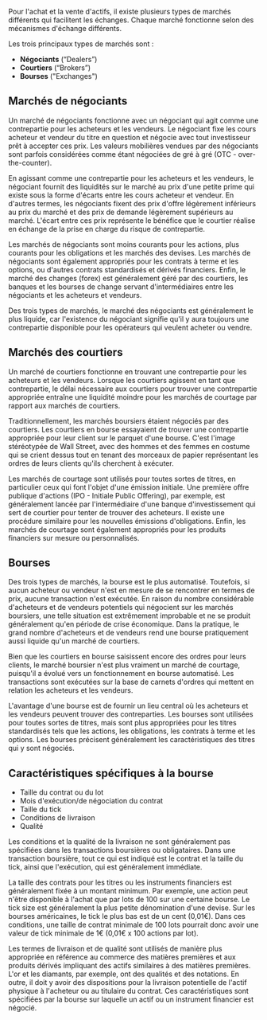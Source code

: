 Pour l'achat et la vente d'actifs, il existe plusieurs types de marchés différents qui facilitent les échanges. Chaque marché fonctionne selon des mécanismes d'échange différents.

Les trois principaux types de marchés sont :

- **Négociants** (“Dealers”)
- **Courtiers** (“Brokers”)
- **Bourses** ("Exchanges")

## Marchés de négociants

Un marché de négociants fonctionne avec un négociant qui agit comme une contrepartie pour les acheteurs et les vendeurs. Le négociant fixe les cours acheteur et vendeur du titre en question et négocie avec tout investisseur prêt à accepter ces prix. Les valeurs mobilières vendues par des négociants sont parfois considérées comme étant négociées de gré à gré (OTC - over-the-counter).

En agissant comme une contrepartie pour les acheteurs et les vendeurs, le négociant fournit des liquidités sur le marché au prix d'une petite prime qui existe sous la forme d'écarts entre les cours acheteur et vendeur. En d'autres termes, les négociants fixent des prix d'offre légèrement inférieurs au prix du marché et des prix de demande légèrement supérieurs au marché. L'écart entre ces prix représente le bénéfice que le courtier réalise en échange de la prise en charge du risque de contrepartie.

Les marchés de négociants sont moins courants pour les actions, plus courants pour les obligations et les marchés des devises. Les marchés de négociants sont également appropriés pour les contrats à terme et les options, ou d'autres contrats standardisés et dérivés financiers. Enfin, le marché des changes (forex) est généralement géré par des courtiers, les banques et les bourses de change servant d'intermédiaires entre les négociants et les acheteurs et vendeurs.

Des trois types de marchés, le marché des négociants est généralement le plus liquide, car l'existence du négociant signifie qu'il y aura toujours une contrepartie disponible pour les opérateurs qui veulent acheter ou vendre.

## Marchés des courtiers

Un marché de courtiers fonctionne en trouvant une contrepartie pour les acheteurs et les vendeurs. Lorsque les courtiers agissent en tant que contrepartie, le délai nécessaire aux courtiers pour trouver une contrepartie appropriée entraîne une liquidité moindre pour les marchés de courtage par rapport aux marchés de courtiers.

Traditionnellement, les marchés boursiers étaient négociés par des courtiers. Les courtiers en bourse essayaient de trouver une contrepartie appropriée pour leur client sur le parquet d'une bourse. C'est l'image stéréotypée de Wall Street, avec des hommes et des femmes en costume qui se crient dessus tout en tenant des morceaux de papier représentant les ordres de leurs clients qu'ils cherchent à exécuter.

Les marchés de courtage sont utilisés pour toutes sortes de titres, en particulier ceux qui font l'objet d'une émission initiale. Une première offre publique d'actions (IPO - Initiale Public Offering), par exemple, est généralement lancée par l'intermédiaire d'une banque d'investissement qui sert de courtier pour tenter de trouver des acheteurs. Il existe une procédure similaire pour les nouvelles émissions d'obligations. Enfin, les marchés de courtage sont également appropriés pour les produits financiers sur mesure ou personnalisés.

## Bourses

Des trois types de marchés, la bourse est le plus automatisé. Toutefois, si aucun acheteur ou vendeur n'est en mesure de se rencontrer en termes de prix, aucune transaction n'est exécutée. En raison du nombre considérable d'acheteurs et de vendeurs potentiels qui négocient sur les marchés boursiers, une telle situation est extrêmement improbable et ne se produit généralement qu'en période de crise économique. Dans la pratique, le grand nombre d'acheteurs et de vendeurs rend une bourse pratiquement aussi liquide qu'un marché de courtiers.

Bien que les courtiers en bourse saisissent encore des ordres pour leurs clients, le marché boursier n'est plus vraiment un marché de courtage, puisqu'il a évolué vers un fonctionnement en bourse automatisé. Les transactions sont exécutées sur la base de carnets d'ordres qui mettent en relation les acheteurs et les vendeurs.

L'avantage d'une bourse est de fournir un lieu central où les acheteurs et les vendeurs peuvent trouver des contreparties. Les bourses sont utilisées pour toutes sortes de titres, mais sont plus appropriées pour les titres standardisés tels que les actions, les obligations, les contrats à terme et les options. Les bourses précisent généralement les caractéristiques des titres qui y sont négociés.

## Caractéristiques spécifiques à la bourse

- Taille du contrat ou du lot
- Mois d'exécution/de négociation du contrat
- Taille du tick
- Conditions de livraison
- Qualité

Les conditions et la qualité de la livraison ne sont généralement pas spécifiées dans les transactions boursières ou obligataires. Dans une transaction boursière, tout ce qui est indiqué est le contrat et la taille du tick, ainsi que l'exécution, qui est généralement immédiate.

La taille des contrats pour les titres ou les instruments financiers est généralement fixée à un montant minimum. Par exemple, une action peut n'être disponible à l'achat que par lots de 100 sur une certaine bourse. Le tick size est généralement la plus petite dénomination d'une devise. Sur les bourses américaines, le tick le plus bas est de un cent (0,01€). Dans ces conditions, une taille de contrat minimale de 100 lots pourrait donc avoir une valeur de tick minimale de 1€ (0,01€ x 100 actions par lot).

Les termes de livraison et de qualité sont utilisés de manière plus appropriée en référence au commerce des matières premières et aux produits dérivés impliquant des actifs similaires à des matières premières. L'or et les diamants, par exemple, ont des qualités et des notations. En outre, il doit y avoir des dispositions pour la livraison potentielle de l'actif physique à l'acheteur ou au titulaire du contrat. Ces caractéristiques sont spécifiées par la bourse sur laquelle un actif ou un instrument financier est négocié.